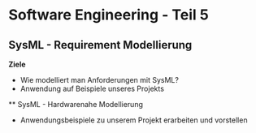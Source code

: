# Software Engineering - Teil 5

## SysML - Requirement Modellierung

**Ziele**

* Wie modelliert man Anforderungen mit SysML?
* Anwendung auf Beispiele unseres Projekts


** SysML - Hardwarenahe Modellierung

* Anwendungsbeispiele zu unserem Projekt erarbeiten und vorstellen